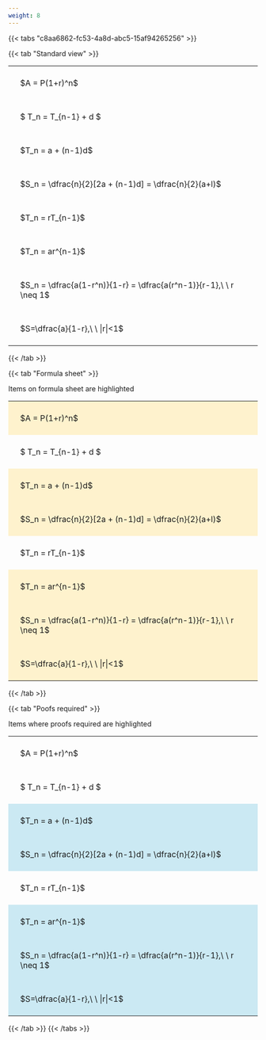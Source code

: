 ```yaml
---
weight: 8
---
```


{{< tabs "c8aa6862-fc53-4a8d-abc5-15af94265256" >}}

{{< tab "Standard view" >}}

<style type="text/css">
#T_f2518 th.col_heading {
  text-align: left;
  font-size: 1em;
}
#T_f2518 td {
  text-align: left;
  font-size: 1em;
  padding: 1.5em;
}
</style>
<table id="T_f2518">
  <thead>
  </thead>
  <tbody>
    <tr>
      <td id="T_f2518_row0_col0" class="data row0 col0" >$A = P(1+r)^n$</td>
    </tr>
    <tr>
      <td id="T_f2518_row1_col0" class="data row1 col0" >$ T_n = T_{n-1} + d $</td>
    </tr>
    <tr>
      <td id="T_f2518_row2_col0" class="data row2 col0" >$T_n = a + (n-1)d$</td>
    </tr>
    <tr>
      <td id="T_f2518_row3_col0" class="data row3 col0" >$S_n = \dfrac{n}{2}[2a + (n-1)d] = \dfrac{n}{2}(a+l)$</td>
    </tr>
    <tr>
      <td id="T_f2518_row4_col0" class="data row4 col0" >$T_n = rT_{n-1}$</td>
    </tr>
    <tr>
      <td id="T_f2518_row5_col0" class="data row5 col0" >$T_n = ar^{n-1}$</td>
    </tr>
    <tr>
      <td id="T_f2518_row6_col0" class="data row6 col0" >$S_n = \dfrac{a(1-r^n)}{1-r} = \dfrac{a(r^n-1)}{r-1},\ \  r \neq 1$</td>
    </tr>
    <tr>
      <td id="T_f2518_row7_col0" class="data row7 col0" >$S=\dfrac{a}{1-r},\ \ |r|<1$</td>
    </tr>
  </tbody>
</table>
{{< /tab >}}

{{< tab "Formula sheet" >}}

Items on formula sheet are highlighted 
<br>
<style type="text/css">
#T_e7751 th.col_heading {
  text-align: left;
  font-size: 1em;
}
#T_e7751 td {
  text-align: left;
  font-size: 1em;
  padding: 1.5em;
}
#T_e7751_row0_col0, #T_e7751_row2_col0, #T_e7751_row3_col0, #T_e7751_row5_col0, #T_e7751_row6_col0, #T_e7751_row7_col0 {
  background-color: rgba(255,194,10, 0.2);
}
#T_e7751_row1_col0, #T_e7751_row4_col0 {
  background-color: rgba(0,0,0,0);
}
</style>
<table id="T_e7751">
  <thead>
  </thead>
  <tbody>
    <tr>
      <td id="T_e7751_row0_col0" class="data row0 col0" >$A = P(1+r)^n$</td>
    </tr>
    <tr>
      <td id="T_e7751_row1_col0" class="data row1 col0" >$ T_n = T_{n-1} + d $</td>
    </tr>
    <tr>
      <td id="T_e7751_row2_col0" class="data row2 col0" >$T_n = a + (n-1)d$</td>
    </tr>
    <tr>
      <td id="T_e7751_row3_col0" class="data row3 col0" >$S_n = \dfrac{n}{2}[2a + (n-1)d] = \dfrac{n}{2}(a+l)$</td>
    </tr>
    <tr>
      <td id="T_e7751_row4_col0" class="data row4 col0" >$T_n = rT_{n-1}$</td>
    </tr>
    <tr>
      <td id="T_e7751_row5_col0" class="data row5 col0" >$T_n = ar^{n-1}$</td>
    </tr>
    <tr>
      <td id="T_e7751_row6_col0" class="data row6 col0" >$S_n = \dfrac{a(1-r^n)}{1-r} = \dfrac{a(r^n-1)}{r-1},\ \  r \neq 1$</td>
    </tr>
    <tr>
      <td id="T_e7751_row7_col0" class="data row7 col0" >$S=\dfrac{a}{1-r},\ \ |r|<1$</td>
    </tr>
  </tbody>
</table>
{{< /tab >}}

{{< tab "Poofs required" >}}

Items where proofs required are highlighted 
<br>
<style type="text/css">
#T_0ca51 th.col_heading {
  text-align: left;
  font-size: 1em;
}
#T_0ca51 td {
  text-align: left;
  font-size: 1em;
  padding: 1.5em;
}
#T_0ca51_row0_col0, #T_0ca51_row1_col0, #T_0ca51_row4_col0 {
  background-color: rgba(0,0,0,0);
}
#T_0ca51_row2_col0, #T_0ca51_row3_col0, #T_0ca51_row5_col0, #T_0ca51_row6_col0, #T_0ca51_row7_col0 {
  background-color: rgba(0,150,200, 0.2);
}
</style>
<table id="T_0ca51">
  <thead>
  </thead>
  <tbody>
    <tr>
      <td id="T_0ca51_row0_col0" class="data row0 col0" >$A = P(1+r)^n$</td>
    </tr>
    <tr>
      <td id="T_0ca51_row1_col0" class="data row1 col0" >$ T_n = T_{n-1} + d $</td>
    </tr>
    <tr>
      <td id="T_0ca51_row2_col0" class="data row2 col0" >$T_n = a + (n-1)d$</td>
    </tr>
    <tr>
      <td id="T_0ca51_row3_col0" class="data row3 col0" >$S_n = \dfrac{n}{2}[2a + (n-1)d] = \dfrac{n}{2}(a+l)$</td>
    </tr>
    <tr>
      <td id="T_0ca51_row4_col0" class="data row4 col0" >$T_n = rT_{n-1}$</td>
    </tr>
    <tr>
      <td id="T_0ca51_row5_col0" class="data row5 col0" >$T_n = ar^{n-1}$</td>
    </tr>
    <tr>
      <td id="T_0ca51_row6_col0" class="data row6 col0" >$S_n = \dfrac{a(1-r^n)}{1-r} = \dfrac{a(r^n-1)}{r-1},\ \  r \neq 1$</td>
    </tr>
    <tr>
      <td id="T_0ca51_row7_col0" class="data row7 col0" >$S=\dfrac{a}{1-r},\ \ |r|<1$</td>
    </tr>
  </tbody>
</table>
{{< /tab >}}
{{< /tabs >}}